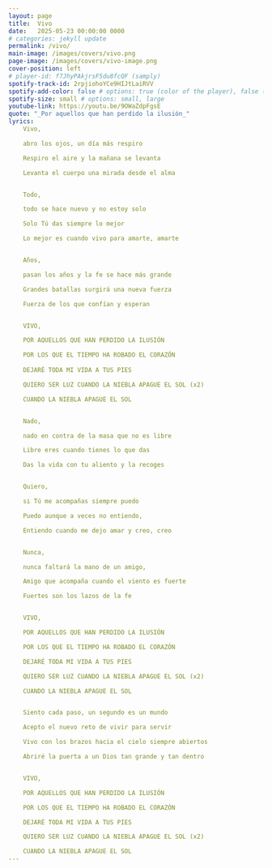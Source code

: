 ```yaml
---
layout: page
title:  Vivo
date:   2025-05-23 00:00:00 0000
# categories: jekyll update
permalink: /vivo/
main-image: /images/covers/vivo.png
page-image: /images/covers/vivo-image.png
cover-position: left
# player-id: f7JhyPAkjrsF5du8fcQF (samply)
spotify-track-id: 2rpjiohoYCe9HIJtLaiRVV
spotify-add-color: false # options: true (color of the player), false (greyish)
spotify-size: small # options: small, large
youtube-link: https://youtu.be/9OWaZdpFgsE
quote: "_Por aquellos que han perdido la ilusión_"
lyrics:
    Vivo,

    abro los ojos, un día más respiro

    Respiro el aire y la mañana se levanta

    Levanta el cuerpo una mirada desde el alma


    Todo,

    todo se hace nuevo y no estoy solo

    Solo Tú das siempre lo mejor

    Lo mejor es cuando vivo para amarte, amarte


    Años,

    pasan los años y la fe se hace más grande

    Grandes batallas surgirá una nueva fuerza

    Fuerza de los que confían y esperan


    VIVO,

    POR AQUELLOS QUE HAN PERDIDO LA ILUSIÓN

    POR LOS QUE EL TIEMPO HA ROBADO EL CORAZÓN
    
    DEJARÉ TODA MI VIDA A TUS PIES

    QUIERO SER LUZ CUANDO LA NIEBLA APAGUE EL SOL (x2)

    CUANDO LA NIEBLA APAGUE EL SOL


    Nado,

    nado en contra de la masa que no es libre

    Libre eres cuando tienes lo que das

    Das la vida con tu aliento y la recoges


    Quiero,

    si Tú me acompañas siempre puedo

    Puedo aunque a veces no entiendo,

    Entiendo cuando me dejo amar y creo, creo


    Nunca,

    nunca faltará la mano de un amigo,

    Amigo que acompaña cuando el viento es fuerte

    Fuertes son los lazos de la fe


    VIVO,

    POR AQUELLOS QUE HAN PERDIDO LA ILUSIÓN

    POR LOS QUE EL TIEMPO HA ROBADO EL CORAZÓN

    DEJARÉ TODA MI VIDA A TUS PIES

    QUIERO SER LUZ CUANDO LA NIEBLA APAGUE EL SOL (x2)

    CUANDO LA NIEBLA APAGUE EL SOL


    Siento cada paso, un segundo es un mundo

    Acepto el nuevo reto de vivir para servir

    Vivo con los brazos hacia el cielo siempre abiertos

    Abriré la puerta a un Dios tan grande y tan dentro


    VIVO,

    POR AQUELLOS QUE HAN PERDIDO LA ILUSIÓN

    POR LOS QUE EL TIEMPO HA ROBADO EL CORAZÓN

    DEJARÉ TODA MI VIDA A TUS PIES

    QUIERO SER LUZ CUANDO LA NIEBLA APAGUE EL SOL (x2)

    CUANDO LA NIEBLA APAGUE EL SOL
---
```


